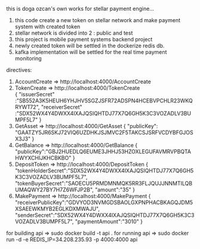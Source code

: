 this is doga ozcan's own works for stellar payment engine...

1) this code create a new token on stellar network and make payment system with created token
2) stellar network is divided into 2 : public and test
3) this project is mobile payment systems backend project
4) newly created token will be settled in the dockerize redis db.
5) kafka implementation will be settled for the real time payment monitoring

directives:
1) AccountCreate => http://localhost:4000/AccountCreate
2) TokenCreate =>    http://localhost:4000/TokenCreate  
{
  "issuerSecret"	 :"SB552A3K5HEUH6YHJHV5SGZJSFR72ADSPN4HCEBVPCHLR23WKQRYWT72",
  "receiverSecret"       :"SDX52WX4Y4DWXX4IXAJQSIQHTDJ77X7Q6GH5K3C3VOZADLV3BUMPF5L7"
}
3) GetAsset =>  http://localhost:4000/GetAsset 
{
   "publicKey":	"GAATZY5JR6SKJ72VIQ6UZDHKJSJMVC2F5TAKCSJSRFVCDYBFGJOSX3J3"
}
4) GetBalance => http://localhost:4000/GetBalance
{
  "publicKey":"GBJ2HUEDLQ6EUME3JHHJ53HZOXLEGUFAVMRVPBQTAHWYXCHIJKHCBKBO"
}
5) DepositToken  => http://localhost:4000/DepositToken 
{
	"tokenHolderSecret":"SDX52WX4Y4DWXX4IXAJQSIQHTDJ77X7Q6GH5K3C3VOZADLV3BUMPF5L7",
	"tokenBuyerSecret":"SAOECU5PRMDMNMQK5RR3FLJQUJJNNMTILQBUMAQWY27BY7H7Z6WFJP2B",
        "amount":"35"
}
6) MakePayment => http://localhost:4000/MakePayment
{
	"receiverPublicKey":"GDVYOD3NVMGDSBAOLGXPNPHACBKAGQJDM5XSAEEWKMYB2EGLKDXMWAJU",
	"senderSecret":"SDX52WX4Y4DWXX4IXAJQSIQHTDJ77X7Q6GH5K3C3VOZADLV3BUMPF5L7",
        "paymentAmount":"3010"
}

for building api => sudo docker build -t api . for running api => sudo docker run -d -e REDIS_IP=34.208.235.93 -p 4000:4000 api
